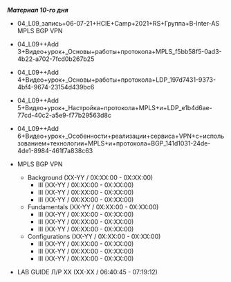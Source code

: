 ___Материал 10-го дня___ 

- 04_L09_запись+06-07-21+HCIE+Camp+2021+RS+Группа+B-Inter-AS MPLS BGP VPN
- 04_L09++Add 3+Видео+урок+_Основы+работы+протокола+MPLS_f5bb58f5-0ad3-4b22-a702-7fcd0b267b25
- 04_L09++Add 4+Видео+урок+_Основы+работы+протокола+LDP_197d7431-9373-4bf4-9674-23154d439bc6
- 04_L09++Add 5+Видео+урок+_Настройка+протокола+MPLS+и+LDP_e1b4d6ae-77cd-40c2-a5e9-f77b29563d8c
- 04_L09++Add 6+Видео+урок+_Особенности+реализации+сервиса+VPN+с+использованием+технологии+MPLS+и+протокола+BGP_141d1031-24de-4de1-8984-461f7a838c63

- MPLS BGP VPN
  - Background (XX-YY / 0X:XX:00 - 0X:XX:00)
     - III (XX-YY / 0X:XX:00 - 0X:XX:00)
     - III (XX-YY / 0X:XX:00 - 0X:XX:00)
     - III (XX-YY / 0X:XX:00 - 0X:XX:00)
  - Fundamentals     (XX-YY / 0X:XX:00 - 0X:XX:00)
     - III (XX-YY / 0X:XX:00 - 0X:XX:00)
     - III (XX-YY / 0X:XX:00 - 0X:XX:00)
     - III (XX-YY / 0X:XX:00 - 0X:XX:00)
  - Configurations (XX-YY / 0X:XX:00 - 0X:XX:00)
     - III (XX-YY / 0X:XX:00 - 0X:XX:00)
     - III (XX-YY / 0X:XX:00 - 0X:XX:00)
     - III (XX-YY / 0X:XX:00 - 0X:XX:00)
- LAB GUIDE Л/Р XX (XX-XX / 06:40:45 - 07:19:12) 